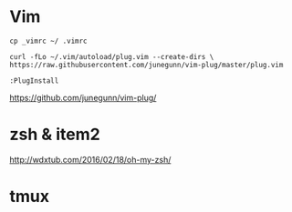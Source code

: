 # Vim

`cp _vimrc ~/ .vimrc`

`curl -fLo ~/.vim/autoload/plug.vim --create-dirs \
    https://raw.githubusercontent.com/junegunn/vim-plug/master/plug.vim`

`:PlugInstall`

https://github.com/junegunn/vim-plug/

# zsh & item2
http://wdxtub.com/2016/02/18/oh-my-zsh/


# tmux
